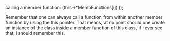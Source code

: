 calling a member function:
(this->*MembFunctions[i]) ();

Remember that one can always call a function from within another member function by using the this pointer.
That means, at no point should one create an instance of the class inside a member function of this class, if i ever see that, i should remember this.
